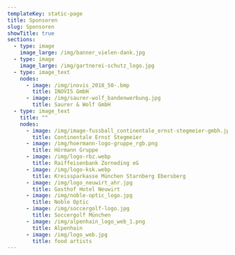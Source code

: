 ```yaml
---
templateKey: static-page
title: Sponsoren
slug: Sponsoren
showTitle: true
sections:
  - type: image
    image_large: /img/banner_vielen-dank.jpg
  - type: image
    image_large: /img/gartnerei-schutz_logo.jpg
  - type: image_text
    nodes:
      - image: /img/inovis_2018_50-.bmp
        title: INOVIS GmbH
      - image: /img/saurer-wolf_bandenwerbung.jpg
        title: Saurer & Wolf GmbH
  - type: image_text
    title: ""
    nodes:
      - image: /img/image-fussball_continentale_ernst-stegmeier-gmbh.jpg
        title: Continentale Ernst Stegmeier
      - image: /img/hoermann-logo-gruppe_rgb.png
        title: Hörmann Gruppe
      - image: /img/logo-rbz.webp
        title: Raiffeisenbank Zorneding eG
      - image: /img/logo-ksk.webp
        title: Kreissparkasse München Starnberg Ebersberg
      - image: /img/logo_neuwirt_ahr.jpg
        title: Gasthof Hotel Neuwirt
      - image: /img/noble-optic_logo.jpg
        title: Noble Optic
      - image: /img/soccergolf-logo.jpg
        title: Soccergolf München
      - image: /img/alpenhain_logo_web_1.png
        title: Alpenhain
      - image: /img/logo_web.jpg
        title: food artists
---
```

